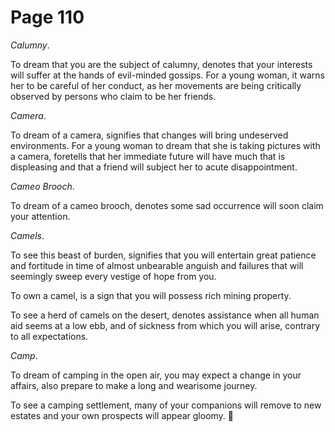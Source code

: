 # Page 110
_Calumny_.


To dream that you are the subject of calumny, denotes that your
interests will suffer at the hands of evil-minded gossips.
For a young woman, it warns her to be careful of her conduct,
as her movements are being critically observed by persons
who claim to be her friends.


_Camera_.


To dream of a camera, signifies that changes will bring
undeserved environments. For a young woman to dream that she
is taking pictures with a camera, foretells that her immediate
future will have much that is displeasing and that a friend
will subject her to acute disappointment.


_Cameo Brooch_.


To dream of a cameo brooch, denotes some sad occurrence will soon
claim your attention.


_Camels_.


To see this beast of burden, signifies that you will entertain
great patience and fortitude in time of almost unbearable
anguish and failures that will seemingly sweep every vestige
of hope from you.


To own a camel, is a sign that you will possess rich mining property.


To see a herd of camels on the desert, denotes assistance when all human
aid seems at a low ebb, and of sickness from which you will arise,
contrary to all expectations.


_Camp_.


To dream of camping in the open air, you may expect a change in your affairs,
also prepare to make a long and wearisome journey.


To see a camping settlement, many of your companions will remove
to new estates and your own prospects will appear gloomy.

